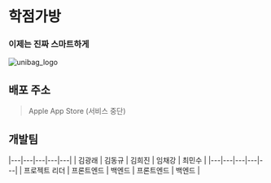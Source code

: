 # 학점가방
### 이제는 진짜 스마트하게

![unibag_logo](https://github.com/user-attachments/assets/bd542f32-fc6e-4590-93dc-f2608d8a1ce4)

## 배포 주소
> Apple App Store (서비스 중단)

## 개발팀
|---|---|---|---|---|
| 김광래 | 김동규 | 김희진 | 임채강 | 최민수 |
|---|---|---|---|---|
| 프로젝트 리더 | 프론트엔드 | 백엔드 | 프론트엔드 | 백엔드 |
